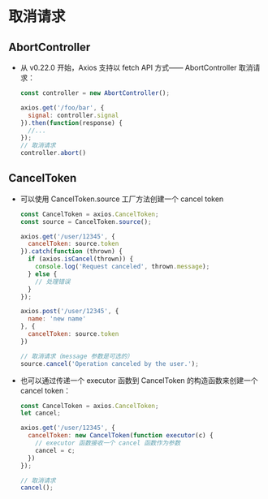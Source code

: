 # 取消请求

## AbortController

+ 从 v0.22.0 开始，Axios 支持以 fetch API 方式—— AbortController 取消请求：

  ```js
  const controller = new AbortController();

  axios.get('/foo/bar', {
    signal: controller.signal
  }).then(function(response) {
    //...
  });
  // 取消请求
  controller.abort()
  ```

## CancelToken

+ 可以使用 CancelToken.source 工厂方法创建一个 cancel token

  ```js
  const CancelToken = axios.CancelToken;
  const source = CancelToken.source();

  axios.get('/user/12345', {
    cancelToken: source.token
  }).catch(function (thrown) {
    if (axios.isCancel(thrown)) {
      console.log('Request canceled', thrown.message);
    } else {
      // 处理错误
    }
  });

  axios.post('/user/12345', {
    name: 'new name'
  }, {
    cancelToken: source.token
  })

  // 取消请求（message 参数是可选的）
  source.cancel('Operation canceled by the user.');
  ```

+ 也可以通过传递一个 executor 函数到 CancelToken 的构造函数来创建一个 cancel token：

  ```js
  const CancelToken = axios.CancelToken;
  let cancel;

  axios.get('/user/12345', {
    cancelToken: new CancelToken(function executor(c) {
      // executor 函数接收一个 cancel 函数作为参数
      cancel = c;
    })
  });

  // 取消请求
  cancel();
  ```
